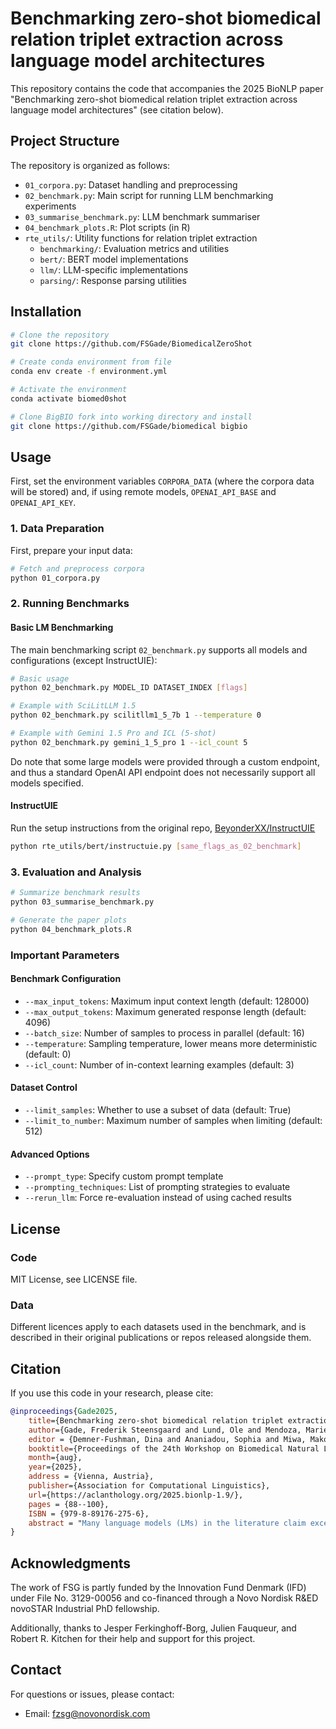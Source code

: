 # Benchmarking zero-shot biomedical relation triplet extraction across language model architectures

This repository contains the code that accompanies the 2025 BioNLP paper "Benchmarking zero-shot biomedical relation triplet extraction across language model architectures" (see citation below).

## Project Structure

The repository is organized as follows:

- `01_corpora.py`: Dataset handling and preprocessing
- `02_benchmark.py`: Main script for running LLM benchmarking experiments
- `03_summarise_benchmark.py`: LLM benchmark summariser
- `04_benchmark_plots.R`: Plot scripts (in R)
- `rte_utils/`: Utility functions for relation triplet extraction
  - `benchmarking/`: Evaluation metrics and utilities
  - `bert/`: BERT model implementations
  - `llm/`: LLM-specific implementations
  - `parsing/`: Response parsing utilities

## Installation
```bash
# Clone the repository
git clone https://github.com/FSGade/BiomedicalZeroShot

# Create conda environment from file
conda env create -f environment.yml

# Activate the environment
conda activate biomed0shot

# Clone BigBIO fork into working directory and install
git clone https://github.com/FSGade/biomedical bigbio
```

## Usage
First, set the environment variables `CORPORA_DATA` (where the corpora data will be stored) and, if using remote models, `OPENAI_API_BASE` and `OPENAI_API_KEY`.

### 1. Data Preparation
First, prepare your input data:
```bash
# Fetch and preprocess corpora
python 01_corpora.py
```

### 2. Running Benchmarks

#### Basic LM Benchmarking
The main benchmarking script `02_benchmark.py` supports all models and configurations (except InstructUIE):

```bash
# Basic usage
python 02_benchmark.py MODEL_ID DATASET_INDEX [flags]

# Example with SciLitLLM 1.5
python 02_benchmark.py scilitllm1_5_7b 1 --temperature 0

# Example with Gemini 1.5 Pro and ICL (5-shot)
python 02_benchmark.py gemini_1_5_pro 1 --icl_count 5
```

Do note that some large models were provided through a custom endpoint, and thus a standard OpenAI API endpoint does not necessarily support all models specified.

#### InstructUIE
Run the setup instructions from the original repo, [BeyonderXX/InstructUIE](https://github.com/BeyonderXX/InstructUIE)

```bash
python rte_utils/bert/instructuie.py [same_flags_as_02_benchmark]
```

### 3. Evaluation and Analysis

```bash
# Summarize benchmark results
python 03_summarise_benchmark.py

# Generate the paper plots
python 04_benchmark_plots.R
```

### Important Parameters

#### Benchmark Configuration
- `--max_input_tokens`: Maximum input context length (default: 128000)
- `--max_output_tokens`: Maximum generated response length (default: 4096)
- `--batch_size`: Number of samples to process in parallel (default: 16)
- `--temperature`: Sampling temperature, lower means more deterministic (default: 0)
- `--icl_count`: Number of in-context learning examples (default: 3)

#### Dataset Control
- `--limit_samples`: Whether to use a subset of data (default: True)
- `--limit_to_number`: Maximum number of samples when limiting (default: 512)

#### Advanced Options
- `--prompt_type`: Specify custom prompt template
- `--prompting_techniques`: List of prompting strategies to evaluate
- `--rerun_llm`: Force re-evaluation instead of using cached results

## License

### Code
MIT License, see LICENSE file.

### Data
Different licences apply to each datasets used in the benchmark, and is described in their original publications or repos released alongside them.

## Citation
If you use this code in your research, please cite:

```bibtex
@inproceedings{Gade2025,
    title={Benchmarking zero-shot biomedical relation triplet extraction across language model architectures},
    author={Gade, Frederik Steensgaard and Lund, Ole and Mendoza, Marie Lisandra Zepeda},
    editor = {Demner-Fushman, Dina and Ananiadou, Sophia and Miwa, Makoto and Tsujii, Junichi},
    booktitle={Proceedings of the 24th Workshop on Biomedical Natural Language Processing},
    month={aug},
    year={2025},
    address = {Vienna, Austria},
    publisher={Association for Computational Linguistics},
    url={https://aclanthology.org/2025.bionlp-1.9/},
    pages = {88--100},
    ISBN = {979-8-89176-275-6},
    abstract = "Many language models (LMs) in the literature claim excellent zero-shot and/or few-shot capabilities for named entity recognition (NER) and relation extraction (RE) tasks and assert their ability to generalize beyond their training datasets. However, these claims have yet to be tested across different model architectures. This paper presents a performance evaluation of zero-shot relation triplet extraction (NER followed by RE of the entities) for both small and large LMs, utilizing 13,867 texts from 61 biomedical corpora and encompassing 151 unique entity types. This comprehensive evaluation offers valuable insights into the practical applicability and performance of LMs within the intricate domain of biomedical relation triplet extraction, highlighting their effectiveness in managing a diverse range of relations and entity types. Gemini 1.5 Pro, the largest LM included in the study, was the top-performing zero-shot model, achieving an average partial match micro F1 of 0.492 for NER, followed closely by SciLitLLM 1.5 14B with a score of 0.475. Fine-tuned models generally outperformed others on the corpora they were trained on, even in a few-shot setting, but struggled to generalize across all datasets with similar entity types. No models achieved an F1 score above 0.5 for the RTE task on any dataset, and their scores fluctuated based on the specific class of entity and the dataset involved. This observation highlights that there is still large room for improvement on the zero-shot utility of LMs in biomedical RTE applications."
}
```

## Acknowledgments

The work of FSG is partly funded by the Innovation Fund Denmark (IFD) under File No. 3129-00056 and co-financed through a Novo Nordisk R&ED novoSTAR Industrial PhD fellowship.

Additionally, thanks to Jesper Ferkinghoff-Borg, Julien Fauqueur, and Robert R. Kitchen for their help and support for this project.

## Contact

For questions or issues, please contact:
- Email: fzsg@novonordisk.com
